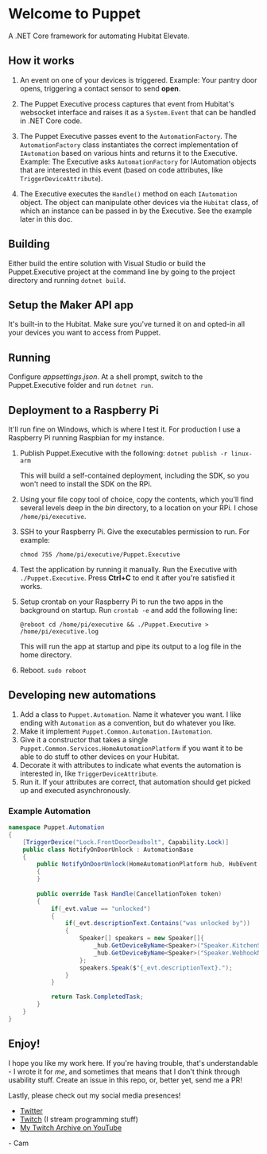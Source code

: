# Welcome to Puppet

A .NET Core framework for automating Hubitat Elevate.

## How it works

1. An event on one of your devices is triggered. 
    Example: Your pantry door opens, triggering a contact sensor to send **open**.

2. The Puppet Executive process captures that event from Hubitat's websocket interface and raises it as a `System.Event` that can be handled in .NET Core code. 

3. The Puppet Executive passes event to the `AutomationFactory`. The `AutomationFactory` class instantiates the correct implementation of `IAutomation` based on various hints and returns it to the Executive.
    Example: The Executive asks `AutomationFactory` for IAutomation objects that are interested in this event (based on code attributes, like `TriggerDeviceAttribute`).

4. The Executive executes the `Handle()` method on each `IAutomation` object. The object can manipulate other devices via the `Hubitat` class, of which an instance can be passed in by the Executive. See the example later in this doc.

## Building

Either build the entire solution with Visual Studio or build the Puppet.Executive project at the command line by going to the project directory and running `dotnet build`.

## Setup the Maker API app

It's built-in to the Hubitat. Make sure you've turned it on and opted-in all your devices you want to access from Puppet.

## Running

Configure *appsettings.json*. At a shell prompt, switch to the Puppet.Executive folder and run `dotnet run`.

## Deployment to a Raspberry Pi

It'll run fine on Windows, which is where I test it. For production I use a Raspberry Pi running Raspbian for my instance.

1. Publish Puppet.Executive with the following:
    `dotnet publish -r linux-arm`
    
    This will build a self-contained deployment, including the SDK, so you won't need to install the SDK on the RPi.

2. Using your file copy tool of choice, copy the contents, which you'll find several levels deep in the *bin* directory, to a location on your RPi. I chose `/home/pi/executive`.

3. SSH to your Raspberry Pi. Give the executables permission to run. For example:
    ```
    chmod 755 /home/pi/executive/Puppet.Executive
    ```

4. Test the application by running it manually. Run the Executive with `./Puppet.Executive`. Press **Ctrl+C** to end it after you're satisfied it works.

5. Setup crontab on your Raspberry Pi to run the two apps in the background on startup. Run `crontab -e` and add the following line:
    ```
    @reboot cd /home/pi/executive && ./Puppet.Executive > /home/pi/executive.log
    ```

    This will run the app at startup and pipe its output to a log file in the home directory.

6. Reboot. `sudo reboot`

## Developing new automations

1. Add a class to `Puppet.Automation`. Name it whatever you want. I like ending with `Automation` as a convention, but do whatever you like.
2. Make it implement `Puppet.Common.Automation.IAutomation`.
3. Give it a constructor that takes a single `Puppet.Common.Services.HomeAutomationPlatform` if you want it to be able to do stuff to other devices on your Hubitat.
4. Decorate it with attributes to indicate what events the automation is interested in, like `TriggerDeviceAttribute`.
5. Run it. If your attributes are correct, that automation should get picked up and executed asynchronously.

### Example Automation

```csharp
namespace Puppet.Automation
{
    [TriggerDevice("Lock.FrontDoorDeadbolt", Capability.Lock)]
    public class NotifyOnDoorUnlock : AutomationBase
    {
        public NotifyOnDoorUnlock(HomeAutomationPlatform hub, HubEvent evt) : base (hub,evt)
        {
        }
        
        public override Task Handle(CancellationToken token)
        {
            if(_evt.value == "unlocked")
            {
                if(_evt.descriptionText.Contains("was unlocked by"))
                {
                    Speaker[] speakers = new Speaker[]{
                        _hub.GetDeviceByName<Speaker>("Speaker.KitchenSpeaker") as Speaker,
                        _hub.GetDeviceByName<Speaker>("Speaker.WebhookNotifier") as Speaker
                    };
                    speakers.Speak($"{_evt.descriptionText}.");
                }
            }

            return Task.CompletedTask;
        }
    }
}
```

## Enjoy!

I hope you like my work here. If you're having trouble, that's understandable - I wrote it for *me*, and sometimes that means that I don't think through usability stuff. Create an issue in this repo, or, better yet, send me a PR!

Lastly, please check out my social media presences!

* [Twitter](https://twitter.com/camsoper)
* [Twitch](https://twitch.tv/CamDoesCoolStuff) (I stream programming stuff)
* [My Twitch Archive on YouTube](https://www.youtube.com/playlist?list=PL7390OIw2znaTPK4GGCtRnoJe1scVl5ZT)

\- Cam
